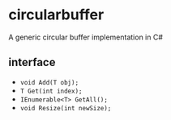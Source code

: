 # circularbuffer
A generic circular buffer implementation in C#

## interface

- `void Add(T obj);`
- `T Get(int index);`
- `IEnumerable<T> GetAll();`
- `void Resize(int newSize);`
